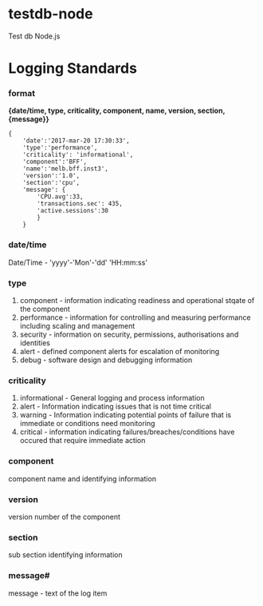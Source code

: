 # testdb-node
Test db Node.js
# Logging Standards
### format
**{date/time, type, criticality, component, name, version, section, {message}}**
````
{ 
    'date':'2017-mar-20 17:30:33',
    'type':'performance', 
    'criticality': 'informational',
    'component':'BFF',
    'name':'melb.bff.inst3',
    'version':'1.0',
    'section':'cpu',
    'message': {
        'CPU.avg':33, 
        'transactions.sec': 435, 
        'active.sessions':30
        } 
    }
````
### date/time
Date/Time - 'yyyy'-'Mon'-'dd' 'HH:mm:ss'
### type
1) component - information indicating readiness and operational stqate of the component
3) performance - information for controlling and measuring performance including scaling and management
2) security - information on security, permissions, authorisations and identities 
3) alert - defined component alerts for escalation of monitoring
4) debug - software design and debugging information
### criticality
1) informational - General logging and process information
2) alert - Information indicating issues that is not time critical
3) warning - Information indicating potential points of failure that is immediate or conditions need monitoring
4) critical - information indicating failures/breaches/conditions have occured that require immediate action
### component
component name and identifying information
### version
version number of the component
### section
sub section identifying information
### message#
message - text of the log item

 
